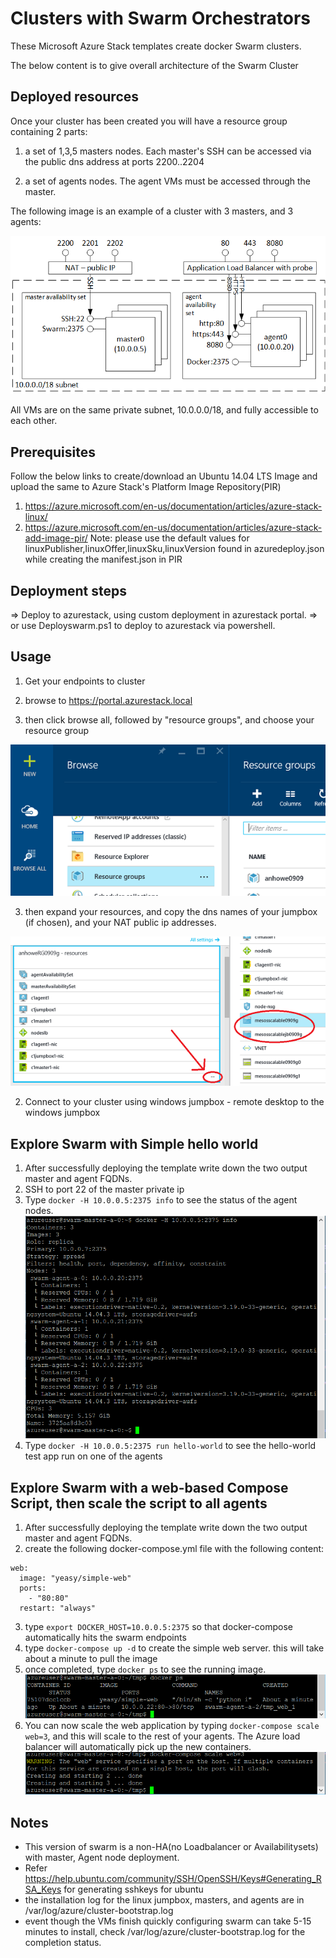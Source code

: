 # Clusters with Swarm Orchestrators

These Microsoft Azure Stack templates create docker Swarm clusters.

The below content is to give overall architecture of the Swarm Cluster

## Deployed resources

 Once your cluster has been created you will have a resource group containing 2 parts:

 1. a set of 1,3,5 masters nodes.  Each master's SSH can be accessed via the public dns address at ports 2200..2204

 2. a set of agents nodes.  The agent VMs must be accessed through the master.

  The following image is an example of a cluster with 3 masters, and 3 agents:

 ![Image of Swarm cluster on azure](https://raw.githubusercontent.com/Azure/AzureStack-QuickStart-Templates/master/docker-swarm-ubuntu/images/swarm.png)

 All VMs are on the same private subnet, 10.0.0.0/18, and fully accessible to each other.

## Prerequisites

Follow the below links to create/download an Ubuntu 14.04 LTS Image and upload the same to Azure Stack's Platform Image Repository(PIR)
1. https://azure.microsoft.com/en-us/documentation/articles/azure-stack-linux/
2. https://azure.microsoft.com/en-us/documentation/articles/azure-stack-add-image-pir/
	Note: please use the default values for linuxPublisher,linuxOffer,linuxSku,linuxVersion found in azuredeploy.json while creating the manifest.json in PIR

## Deployment steps
=> Deploy to azurestack, using custom deployment in azurestack portal.
=> or use Deployswarm.ps1 to deploy to azurestack via powershell.

## Usage
1. Get your endpoints to cluster
 1. browse to https://portal.azurestack.local

 2. then click browse all, followed by "resource groups", and choose your resource group

 ![Image of resource groups in portal](https://raw.githubusercontent.com/Azure/AzureStack-QuickStart-Templates/master/docker-swarm-ubuntu/images/portal-resourcegroups.png)

 3. then expand your resources, and copy the dns names of your jumpbox (if chosen), and your NAT public ip addresses.

 ![Image of public ip addresses in portal](https://raw.githubusercontent.com/Azure/AzureStack-QuickStart-Templates/master/docker-swarm-ubuntu/images/portal-publicipaddresses.png)

2. Connect to your cluster using windows jumpbox - remote desktop to the windows jumpbox 

## Explore Swarm with Simple hello world
 1. After successfully deploying the template write down the two output master and agent FQDNs.
 2. SSH to port 22 of the master private ip
 3. Type `docker -H 10.0.0.5:2375 info` to see the status of the agent nodes.
 ![Image of docker info](https://raw.githubusercontent.com/Azure/AzureStack-QuickStart-Templates/master/docker-swarm-ubuntu/images/dockerinfo.png)
 4. Type `docker -H 10.0.0.5:2375 run hello-world` to see the hello-world test app run on one of the agents

## Explore Swarm with a web-based Compose Script, then scale the script to all agents
 1. After successfully deploying the template write down the two output master and agent FQDNs.
 2. create the following docker-compose.yml file with the following content:
```
web:
  image: "yeasy/simple-web"
  ports:
    - "80:80"
  restart: "always"
```
 3.  type `export DOCKER_HOST=10.0.0.5:2375` so that docker-compose automatically hits the swarm endpoints
 4. type `docker-compose up -d` to create the simple web server.  this will take about a minute to pull the image
 5. once completed, type `docker ps` to see the running image.
 ![Image of docker ps](https://raw.githubusercontent.com/Azure/AzureStack-QuickStart-Templates/master/docker-swarm-ubuntu/images/dockerps.png)
 6. You can now scale the web application by typing `docker-compose scale web=3`, and this will scale to the rest of your agents.  The Azure load balancer will automatically pick up the new containers.
 ![Image of docker scaling](https://raw.githubusercontent.com/Azure/AzureStack-QuickStart-Templates/master/docker-swarm-ubuntu/images/dockercomposescale.png)

 ## Notes
 * This version of swarm is a non-HA(no Loadbalancer or Availabilitysets) with master, Agent node deployment.
 * Refer https://help.ubuntu.com/community/SSH/OpenSSH/Keys#Generating_RSA_Keys for generating sshkeys for ubuntu
 * the installation log for the linux jumpbox, masters, and agents are in /var/log/azure/cluster-bootstrap.log
 * event though the VMs finish quickly configuring swarm can take 5-15 minutes to install, check /var/log/azure/cluster-bootstrap.log for the completion status.

